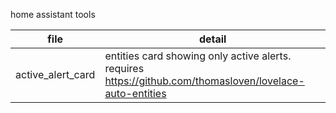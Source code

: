home assistant tools


| file | detail |
| ------ | ------ |
| active_alert_card | entities card showing only active alerts.  requires <https://github.com/thomasloven/lovelace-auto-entities> |